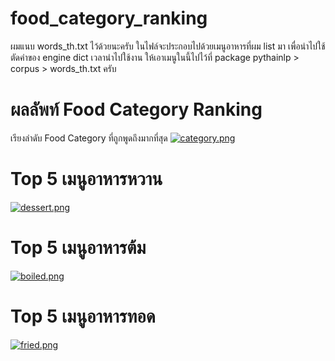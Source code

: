 # food_category_ranking

ผมแนบ words_th.txt ไว้ด้วยนะครับ
ในไฟล์จะประกอบไปด้วยเมนูอาหารที่ผม list มา เพื่อนำไปใช้ตัดคำของ engine dict
เวลานำไปใช้งาน ให้เอาเมนูในนี้ไปไว้ที่ package pythainlp > corpus > words_th.txt ครับ


# ผลลัพท์ Food Category Ranking
เรียงลำดับ Food Category ที่ถูกพูดถึงมากที่สุด
[![category.png](https://i.postimg.cc/QNTyJzCh/category.png)](https://postimg.cc/G9bKcqv5)

# Top 5 เมนูอาหารหวาน
[![dessert.png](https://i.postimg.cc/W1NVKVqM/dessert.png)](https://postimg.cc/PPR0pB4x)

# Top 5 เมนูอาหารต้ม
[![boiled.png](https://i.postimg.cc/jdQKZ22x/boiled.png)](https://postimg.cc/QHtRMXcw)

# Top 5 เมนูอาหารทอด
[![fried.png](https://i.postimg.cc/YCd7BPQT/fried.png)](https://postimg.cc/BjPkxMYC)
